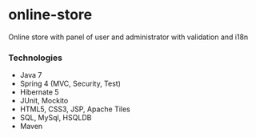 # online-store
Online store with panel of user and administrator with validation and i18n
### Technologies
- Java 7
- Spring 4 (MVC, Security, Test)
- Hibernate 5
- JUnit, Mockito
- HTML5, CSS3, JSP, Apache Tiles
- SQL, MySql, HSQLDB
- Maven
